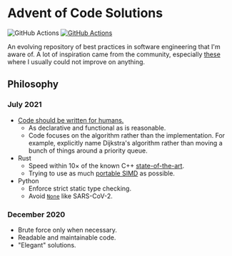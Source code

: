 # Advent of Code Solutions
![GitHub Actions](https://github.com/chaichontat/advent-of-code/actions/workflows/python-package-conda.yml/badge.svg)
[![GitHub Actions](https://github.com/chaichontat/advent-of-code/actions/workflows/rust.yml/badge.svg)](https://github.com/chaichontat/advent-of-code/actions/workflows/rust.yml)

An evolving repository of best practices in software engineering that I'm aware of. A lot of inspiration came from the community, especially [these](https://github.com/Voltara?tab=repositories&q=advent&type=&language=&sort=) where I usually could not improve on anything.

## Philosophy
### July 2021
- [Code should be written for humans.](https://douglasorr.github.io/2020-03-data-for-machines/article.html)
  - As declarative and functional as is reasonable.
  - Code focuses on the algorithm rather than the implementation. For example, explicitly name Dijkstra's algorithm rather than moving a bunch of things around a priority queue.
- Rust
  - Speed within 10× of the known C++ [state-of-the-art](https://github.com/Voltara?tab=repositories&q=advent&type=&language=&sort=).
  - Trying to use as much [portable SIMD](https://blog.rust-lang.org/inside-rust/2020/09/29/Portable-SIMD-PG.html) as possible.
- Python
  - Enforce strict static type checking.
  - Avoid [`None`](https://www.infoq.com/presentations/Null-References-The-Billion-Dollar-Mistake-Tony-Hoare/) like SARS-CoV-2.

### December 2020
- Brute force only when necessary.
- Readable and maintainable code.
- "Elegant" solutions.
